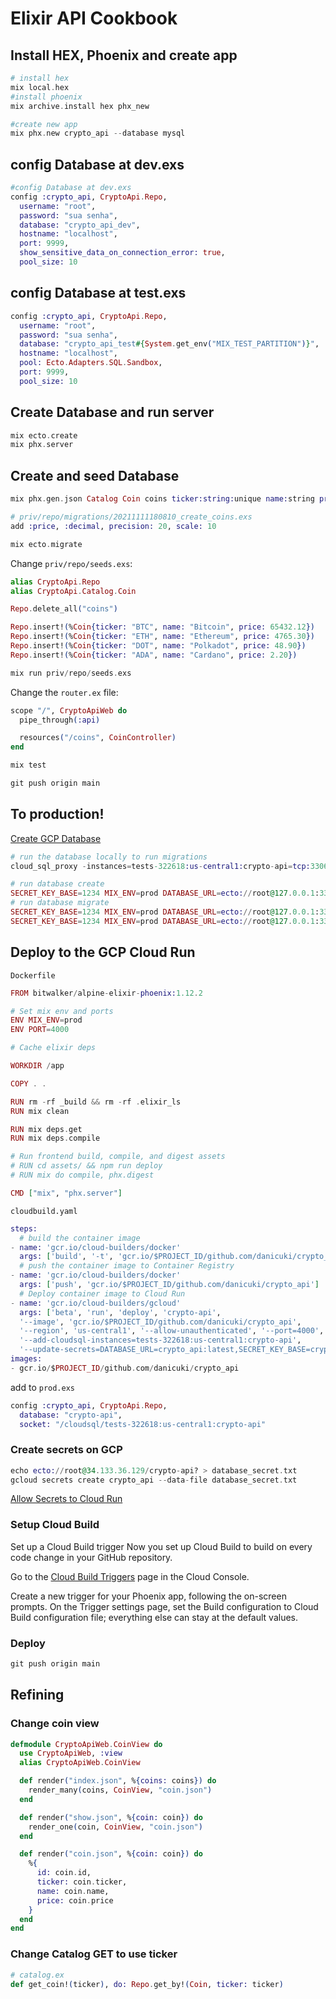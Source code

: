 # Elixir API Cookbook

## Install HEX, Phoenix and create app

<!-- livebook:{"disable_formatting":true} -->

```elixir
# install hex
mix local.hex  
#install phoenix
mix archive.install hex phx_new

#create new app
mix phx.new crypto_api --database mysql
```

## config Database at dev.exs

<!-- livebook:{"disable_formatting":true} -->

```elixir
#config Database at dev.exs
config :crypto_api, CryptoApi.Repo,
  username: "root",
  password: "sua senha",
  database: "crypto_api_dev",
  hostname: "localhost",
  port: 9999,
  show_sensitive_data_on_connection_error: true,
  pool_size: 10
```

## config Database at test.exs

<!-- livebook:{"disable_formatting":true} -->

```elixir
config :crypto_api, CryptoApi.Repo,
  username: "root",
  password: "sua senha",
  database: "crypto_api_test#{System.get_env("MIX_TEST_PARTITION")}",
  hostname: "localhost",
  pool: Ecto.Adapters.SQL.Sandbox,
  port: 9999,
  pool_size: 10
```

## Create Database and run server

<!-- livebook:{"disable_formatting":true} -->

```elixir
mix ecto.create
mix phx.server
```

## Create and seed Database

<!-- livebook:{"disable_formatting":true} -->

```elixir
mix phx.gen.json Catalog Coin coins ticker:string:unique name:string price:decimal
```

<!-- livebook:{"disable_formatting":true} -->

```elixir
# priv/repo/migrations/20211111180810_create_coins.exs
add :price, :decimal, precision: 20, scale: 10
```

<!-- livebook:{"disable_formatting":true} -->

```elixir
mix ecto.migrate
```

Change `priv/repo/seeds.exs`:

```elixir
alias CryptoApi.Repo
alias CryptoApi.Catalog.Coin

Repo.delete_all("coins")

Repo.insert!(%Coin{ticker: "BTC", name: "Bitcoin", price: 65432.12})
Repo.insert!(%Coin{ticker: "ETH", name: "Ethereum", price: 4765.30})
Repo.insert!(%Coin{ticker: "DOT", name: "Polkadot", price: 48.90})
Repo.insert!(%Coin{ticker: "ADA", name: "Cardano", price: 2.20})
```

<!-- livebook:{"disable_formatting":true} -->

```elixir
mix run priv/repo/seeds.exs
```

Change the `router.ex` file:

```elixir
scope "/", CryptoApiWeb do
  pipe_through(:api)

  resources("/coins", CoinController)
end
```

<!-- livebook:{"disable_formatting":true} -->

```elixir
mix test
```

<!-- livebook:{"disable_formatting":true} -->

```elixir
git push origin main
```

## To production!

[Create GCP Database](https://console.cloud.google.com/sql/instances/create;engine=MySQL?project=tests-322618])

<!-- livebook:{"disable_formatting":true} -->

```elixir
# run the database locally to run migrations
cloud_sql_proxy -instances=tests-322618:us-central1:crypto-api=tcp:3306

# run database create
SECRET_KEY_BASE=1234 MIX_ENV=prod DATABASE_URL=ecto://root@127.0.0.1:3306/crypto-api mix ecto.create
# run database migrate
SECRET_KEY_BASE=1234 MIX_ENV=prod DATABASE_URL=ecto://root@127.0.0.1:3306/crypto-api mix ecto.migrate
SECRET_KEY_BASE=1234 MIX_ENV=prod DATABASE_URL=ecto://root@127.0.0.1:3306/crypto-api mix run priv/repo/seeds.exs
```

## Deploy to the GCP Cloud Run

`Dockerfile`

<!-- livebook:{"disable_formatting":true} -->

```elixir
FROM bitwalker/alpine-elixir-phoenix:1.12.2

# Set mix env and ports
ENV MIX_ENV=prod
ENV PORT=4000

# Cache elixir deps

WORKDIR /app

COPY . .

RUN rm -rf _build && rm -rf .elixir_ls
RUN mix clean

RUN mix deps.get
RUN mix deps.compile

# Run frontend build, compile, and digest assets
# RUN cd assets/ && npm run deploy
# RUN mix do compile, phx.digest

CMD ["mix", "phx.server"]
```

`cloudbuild.yaml`

<!-- livebook:{"disable_formatting":true} -->

```elixir
steps:
  # build the container image
- name: 'gcr.io/cloud-builders/docker'
  args: ['build', '-t', 'gcr.io/$PROJECT_ID/github.com/danicuki/crypto_api', '.']
  # push the container image to Container Registry
- name: 'gcr.io/cloud-builders/docker'
  args: ['push', 'gcr.io/$PROJECT_ID/github.com/danicuki/crypto_api']
  # Deploy container image to Cloud Run
- name: 'gcr.io/cloud-builders/gcloud'
  args: ['beta', 'run', 'deploy', 'crypto-api', 
  '--image', 'gcr.io/$PROJECT_ID/github.com/danicuki/crypto_api', 
  '--region', 'us-central1', '--allow-unauthenticated', '--port=4000', 
  '--add-cloudsql-instances=tests-322618:us-central1:crypto-api', 
  '--update-secrets=DATABASE_URL=crypto_api:latest,SECRET_KEY_BASE=crypto_api:latest']
images:
- gcr.io/$PROJECT_ID/github.com/danicuki/crypto_api
```

add to `prod.exs`

<!-- livebook:{"disable_formatting":true} -->

```elixir
config :crypto_api, CryptoApi.Repo,
  database: "crypto-api",
  socket: "/cloudsql/tests-322618:us-central1:crypto-api"

```

### Create secrets on GCP

<!-- livebook:{"disable_formatting":true} -->

```elixir
echo ecto://root@34.133.36.129/crypto-api? > database_secret.txt
gcloud secrets create crypto_api --data-file database_secret.txt
```

[Allow Secrets to Cloud Run](https://cloud.google.com/run/docs/configuring/secrets#access-secret)

<!-- livebook:{"break_markdown":true} -->

### Setup Cloud Build

<!-- livebook:{"break_markdown":true} -->

Set up a Cloud Build trigger
Now you set up Cloud Build to build on every code change in your GitHub repository.

Go to the [Cloud Build Triggers](https://console.cloud.google.com/cloud-build/triggers?_ga=2.169956644.521761273.1636579011-1870391259.1619387656&_gac=1.53036762.1633381849.CjwKCAjwzOqKBhAWEiwArQGwaERzxCo4IsXZ_376IZTAPQddU0BoLlScJujw4DJ5NV2B07DRFBfEVBoC6jAQAvD_BwE) page in the Cloud Console.

Create a new trigger for your Phoenix app, following the on-screen prompts. On the Trigger settings page, set the Build configuration to Cloud Build configuration file; everything else can stay at the default values.

<!-- livebook:{"break_markdown":true} -->

### Deploy

<!-- livebook:{"disable_formatting":true} -->

```elixir
git push origin main
```

## Refining

### Change coin view

```elixir
defmodule CryptoApiWeb.CoinView do
  use CryptoApiWeb, :view
  alias CryptoApiWeb.CoinView

  def render("index.json", %{coins: coins}) do
    render_many(coins, CoinView, "coin.json")
  end

  def render("show.json", %{coin: coin}) do
    render_one(coin, CoinView, "coin.json")
  end

  def render("coin.json", %{coin: coin}) do
    %{
      id: coin.id,
      ticker: coin.ticker,
      name: coin.name,
      price: coin.price
    }
  end
end
```

### Change Catalog GET to use ticker

```elixir
# catalog.ex
def get_coin!(ticker), do: Repo.get_by!(Coin, ticker: ticker)
```

